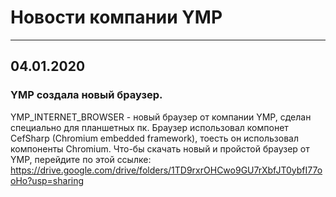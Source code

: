 # Новости компании YMP

---

## 04.01.2020

### YMP создала новый браузер.

YMP_INTERNET_BROWSER - новый браузер от компании YMP, сделан специально для планшетных пк. Браузер использовал компонет CefSharp (Chromium embedded framework), тоесть он использовал компоненты Chromium. Что-бы скачать новый и пройстой браузер от YMP, перейдите по этой ссылке: https://drive.google.com/drive/folders/1TD9rxrOHCwo9GU7rXbfJT0ybfI77ooHo?usp=sharing





